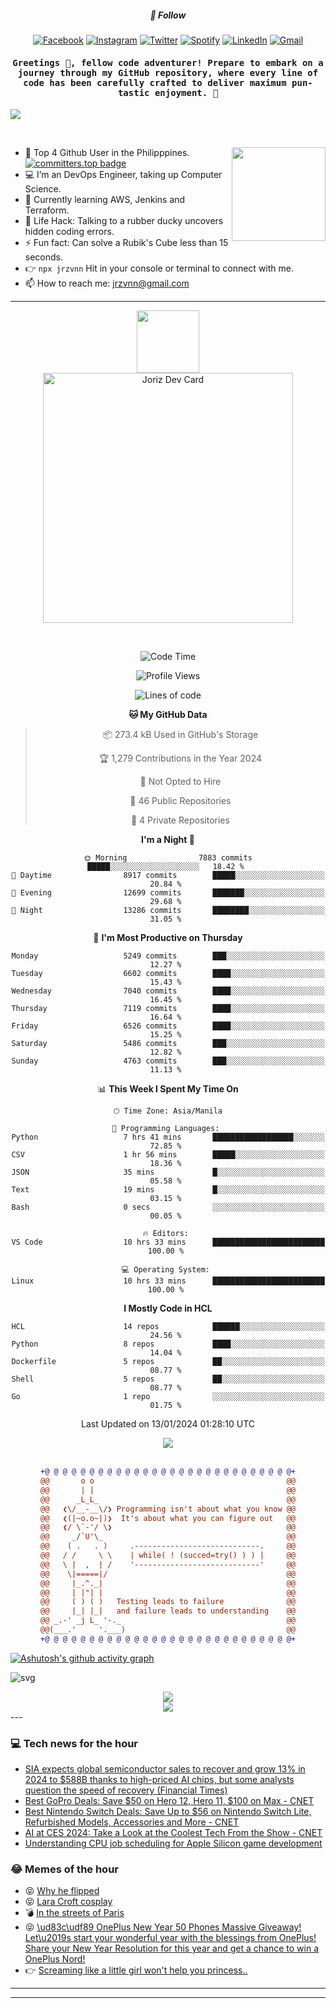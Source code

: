 <h5 align="center">💬 Follow</h5>
<div align="center">

[![Facebook](https://img.shields.io/badge/Facebook-%231877F2.svg?style=for-the-badge&logo=Facebook&logoColor=white)](https://www.facebook.com/Horisyo/)
[![Instagram](https://img.shields.io/badge/Instagram-%23E4405F.svg?style=for-the-badge&logo=Instagram&logoColor=white)](https://www.instagram.com/jrzvnn_/)
[![Twitter](https://img.shields.io/badge/Twitter-%231DA1F2.svg?style=for-the-badge&logo=Twitter&logoColor=white)](https://twitter.com/jrz_studies)
[![Spotify](https://img.shields.io/badge/Spotify-%231ED760.svg?style=for-the-badge&logo=Spotify&logoColor=white)](https://open.spotify.com/user/217td4qrc6mzqjodfalmzjpdi?si=b93099b9078c4ccb)
[![LinkedIn](https://img.shields.io/badge/LinkedIn-%230077B5.svg?style=for-the-badge&logo=LinkedIn&logoColor=white)](https://www.linkedin.com/in/jrz-vnn/)
[![Gmail](https://img.shields.io/badge/Gmail-D14836?style=for-the-badge&logo=gmail&logoColor=white)](mailto:jrzvnn@gmail.com)

</div>
<h4 align="center"><samp>Greetings 👋, fellow code adventurer! Prepare to embark on a journey through my GitHub repository, where every line of code has been carefully crafted to deliver maximum pun-tastic enjoyment. 🚀 </samp></h4>

<!--horizontal divider(gradiant)-->
<img src="https://user-images.githubusercontent.com/73097560/115834477-dbab4500-a447-11eb-908a-139a6edaec5c.gif">

&nbsp; 

<img align='right' src='https://github.com/Rishit-dagli/Rishit-dagli/blob/master/images/octocat-anime.gif' width='150"'>

- 🚀 Top 4 Github User in the Philipppines. [![committers.top badge](https://user-badge.committers.top/philippines/jrzvnn.svg)](https://user-badge.committers.top/philippines/USERNAME)
- 💻 I’m an DevOps Engineer, taking up Computer Science.
- 🤖 Currently learning AWS, Jenkins and Terraform.
- 🎯 Life Hack: Talking to a rubber ducky uncovers hidden coding errors.
- ⚡ Fun fact: Can solve a Rubik's Cube less than 15 seconds.
- 👉 `npx jrzvnn` Hit in your console or terminal to connect with me.
- 📫 How to reach me: jrzvnn@gmail.com

---

<!--🖼️OCTOCAT-->
<p align="center">

<img src="https://media.giphy.com/media/IP7sarl7C5lSFCw9rG/giphy.gif"  width="100px" height="100px">
<br />
<a href="https://app.daily.dev/jorizvillanueva"><img src="https://github.com/jrzvnn/jrzvnn/blob/main/devcard.svg" width="400" alt="Joriz Dev Card"/></a>
</p>

<br />
<div align="center">

<!--START_SECTION:waka-->
![Code Time](http://img.shields.io/badge/Code%20Time-241%20hrs%2039%20mins-blue)

![Profile Views](http://img.shields.io/badge/Profile%20Views-25-blue)

![Lines of code](https://img.shields.io/badge/From%20Hello%20World%20I%27ve%20Written-1.6%20million%20lines%20of%20code-blue)

**🐱 My GitHub Data** 

> 📦 273.4 kB Used in GitHub's Storage 
 > 
> 🏆 1,279 Contributions in the Year 2024
 > 
> 🚫 Not Opted to Hire
 > 
> 📜 46 Public Repositories 
 > 
> 🔑 4 Private Repositories 
 > 
**I'm a Night 🦉** 

```text
🌞 Morning                7883 commits        █████░░░░░░░░░░░░░░░░░░░░   18.42 % 
🌆 Daytime                8917 commits        █████░░░░░░░░░░░░░░░░░░░░   20.84 % 
🌃 Evening                12699 commits       ███████░░░░░░░░░░░░░░░░░░   29.68 % 
🌙 Night                  13286 commits       ████████░░░░░░░░░░░░░░░░░   31.05 % 
```
📅 **I'm Most Productive on Thursday** 

```text
Monday                   5249 commits        ███░░░░░░░░░░░░░░░░░░░░░░   12.27 % 
Tuesday                  6602 commits        ████░░░░░░░░░░░░░░░░░░░░░   15.43 % 
Wednesday                7040 commits        ████░░░░░░░░░░░░░░░░░░░░░   16.45 % 
Thursday                 7119 commits        ████░░░░░░░░░░░░░░░░░░░░░   16.64 % 
Friday                   6526 commits        ████░░░░░░░░░░░░░░░░░░░░░   15.25 % 
Saturday                 5486 commits        ███░░░░░░░░░░░░░░░░░░░░░░   12.82 % 
Sunday                   4763 commits        ███░░░░░░░░░░░░░░░░░░░░░░   11.13 % 
```


📊 **This Week I Spent My Time On** 

```text
🕑︎ Time Zone: Asia/Manila

💬 Programming Languages: 
Python                   7 hrs 41 mins       ██████████████████░░░░░░░   72.85 % 
CSV                      1 hr 56 mins        █████░░░░░░░░░░░░░░░░░░░░   18.36 % 
JSON                     35 mins             █░░░░░░░░░░░░░░░░░░░░░░░░   05.58 % 
Text                     19 mins             █░░░░░░░░░░░░░░░░░░░░░░░░   03.15 % 
Bash                     0 secs              ░░░░░░░░░░░░░░░░░░░░░░░░░   00.05 % 

🔥 Editors: 
VS Code                  10 hrs 33 mins      █████████████████████████   100.00 % 

💻 Operating System: 
Linux                    10 hrs 33 mins      █████████████████████████   100.00 % 
```

**I Mostly Code in HCL** 

```text
HCL                      14 repos            ██████░░░░░░░░░░░░░░░░░░░   24.56 % 
Python                   8 repos             ████░░░░░░░░░░░░░░░░░░░░░   14.04 % 
Dockerfile               5 repos             ██░░░░░░░░░░░░░░░░░░░░░░░   08.77 % 
Shell                    5 repos             ██░░░░░░░░░░░░░░░░░░░░░░░   08.77 % 
Go                       1 repo              ░░░░░░░░░░░░░░░░░░░░░░░░░   01.75 % 
```




 Last Updated on 13/01/2024 01:28:10 UTC
<!--END_SECTION:waka-->

<img src="https://wakatime.com/share/@jrzvnn/70a4618c-7cd9-4016-b7b9-eabe75c837ee.svg">

<br />
<br />

```diff
+@ @ @ @ @ @ @ @ @ @ @ @ @ @ @ @ @ @ @ @ @ @ @ @ @ @ @ @+
@@       o o                                           @@
@@       | |                                           @@
@@      _L_L_                                          @@
@@   ❮\/__-__\/❯ Programming isn't about what you know @@
@@   ❮(|~o.o~|)❯  It's about what you can figure out   @@
@@   ❮/ \`-'/ \❯                                       @@
@@     _/`U'\_                                         @@
@@    ( .   . )     .----------------------------.     @@
@@   / /     \ \    | while( ! (succed=try() ) ) |     @@
@@   \ |  ,  | /    '----------------------------'     @@
@@    \|=====|/                                        @@
@@     |_.^._|                                         @@
@@     | |"| |                                         @@
@@     ( ) ( )   Testing leads to failure              @@
@@     |_| |_|   and failure leads to understanding    @@
@@ _.-' _j L_ '-._                                     @@
@@(___.'     '.___)                                    @@
+@ @ @ @ @ @ @ @ @ @ @ @ @ @ @ @ @ @ @ @ @ @ @ @ @ @ @ @+

```

</div>




[![Ashutosh's github activity graph](https://github-readme-activity-graph.vercel.app/graph?username=jrzvnn&theme=github-compact)](https://github.com/ashutosh00710/github-readme-activity-graph)


![svg](profile-3d-contrib/profile-night-green.svg)

<div align="center">
<img src="https://github.com/jrzvnn/jrzvnn/blob/output/github-snake-dark.svg">
</div>

<div align=center>
<img align=center src=https://metrics.lecoq.io/jrzvnn?template=classic&isocalendar=1&languages=1&achievements=1&base=header%2C%20activity%2C%20community%2C%20repositories%2C%20metadata&base.indepth=false&base.hireable=false&base.skip=false&isocalendar=false&isocalendar.duration=full-year&languages=false&languages.limit=8&languages.threshold=0%25&languages.other=false&languages.colors=github&languages.sections=most-used&languages.indepth=false&languages.analysis.timeout=15&languages.analysis.timeout.repositories=7.5&languages.categories=markup%2C%20programming&languages.recent.categories=markup%2C%20programming&languages.recent.load=300&languages.recent.days=14&achievements=false&achievements.threshold=C&achievements.secrets=true&achievements.display=detailed&achievements.limit=0&config.timezone=Asia%2FManila)
</div>
<div align="left">
---

### 💻 Tech news for the hour

<!-- TECH:START -->
 - [SIA expects global semiconductor sales to recover and grow 13% in 2024 to $588B thanks to high-priced AI chips, but some analysts question the speed of recovery &lpar;Financial Times&rpar;](http://www.techmeme.com/240113/p8#a240113p8)
 - [Best GoPro Deals: Save $50 on Hero 12, Hero 11, $100 on Max     - CNET](https://www.cnet.com/deals/best-gopro-deals/#ftag=CAD590a51e)
 - [Best Nintendo Switch Deals: Save Up to $56 on Nintendo Switch Lite, Refurbished Models, Accessories and More     - CNET](https://www.cnet.com/deals/best-nintendo-switch-deals/#ftag=CAD590a51e)
 - [AI at CES 2024: Take a Look at the Coolest Tech From the Show     - CNET](https://www.cnet.com/pictures/coolest-ai-tech-ces-2024-weve-seen-so-far/#ftag=CAD590a51e)
 - [Understanding CPU job scheduling for Apple Silicon game development](https://appleinsider.com/inside/apple-silicon/tips/understanding-cpu-job-scheduling-for-apple-silicon-game-development?utm_medium=rss)<!-- TECH:END -->

### 😂 Memes of the hour

<!-- MEMES:START -->
 - 😝 [Why he flipped](http://9gag.com/gag/ap9OvdW)
 - 😝 [Lara Croft cosplay](http://9gag.com/gag/adPEXQd)
 - 💣 [In the streets of Paris](http://9gag.com/gag/aoKX9Oe)
 - 😝 [\ud83c\udf89 OnePlus New Year 50 Phones Massive Giveaway! Let\u2019s start your wonderful year with the blessings from OnePlus! Share your New Year Resolution for this year and get a chance to win a OnePlus Nord!](http://9gag.com/gag/a7qQdj2)
 - 👉 [Screaming like a little girl won&#39;t help you princess..](http://9gag.com/gag/az2nV1j)<!-- MEMES:END -->

---

---
